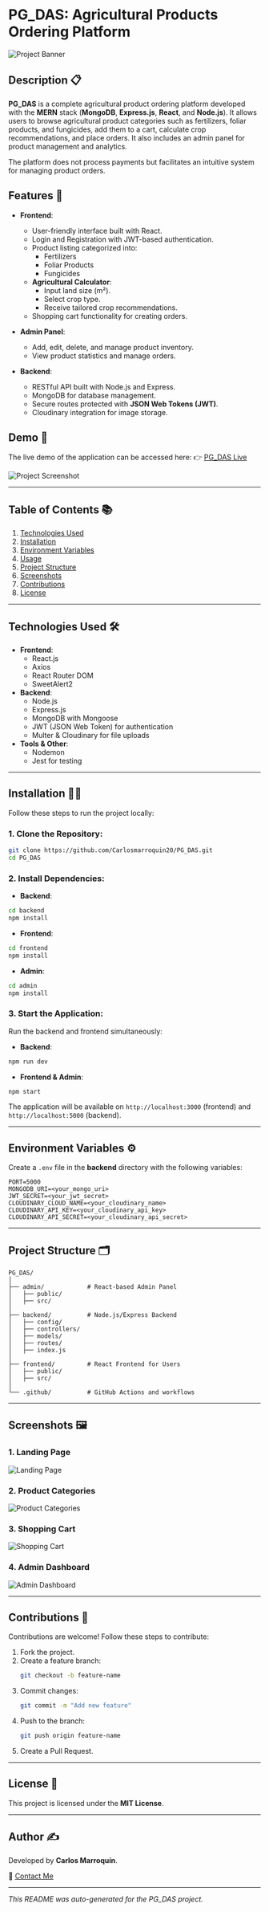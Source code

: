 # PG_DAS: Agricultural Products Ordering Platform

![Project Banner](https://via.placeholder.com/1200x400?text=PG_DAS+%7C+Agricultural+Products+Ordering+System)

## Description 📋
**PG_DAS** is a complete agricultural product ordering platform developed with the **MERN** stack (**MongoDB**, **Express.js**, **React**, and **Node.js**). It allows users to browse agricultural product categories such as fertilizers, foliar products, and fungicides, add them to a cart, calculate crop recommendations, and place orders. It also includes an admin panel for product management and analytics.

The platform does not process payments but facilitates an intuitive system for managing product orders.

## Features 🌟
- **Frontend**:
   - User-friendly interface built with React.
   - Login and Registration with JWT-based authentication.
   - Product listing categorized into:
     - Fertilizers
     - Foliar Products
     - Fungicides
   - **Agricultural Calculator**:
     - Input land size (m²).
     - Select crop type.
     - Receive tailored crop recommendations.
   - Shopping cart functionality for creating orders.

- **Admin Panel**:
   - Add, edit, delete, and manage product inventory.
   - View product statistics and manage orders.

- **Backend**:
   - RESTful API built with Node.js and Express.
   - MongoDB for database management.
   - Secure routes protected with **JSON Web Tokens (JWT)**.
   - Cloudinary integration for image storage.

## Demo 🚀
The live demo of the application can be accessed here:
👉 [PG_DAS Live](https://pg-das-frontend.onrender.com/)

![Project Screenshot](https://via.placeholder.com/600x400?text=Project+Screenshot)

---

## Table of Contents 📚
1. [Technologies Used](#technologies-used)
2. [Installation](#installation)
3. [Environment Variables](#environment-variables)
4. [Usage](#usage)
5. [Project Structure](#project-structure)
6. [Screenshots](#screenshots)
7. [Contributions](#contributions)
8. [License](#license)

---

## Technologies Used 🛠️
- **Frontend**:
   - React.js
   - Axios
   - React Router DOM
   - SweetAlert2
- **Backend**:
   - Node.js
   - Express.js
   - MongoDB with Mongoose
   - JWT (JSON Web Token) for authentication
   - Multer & Cloudinary for file uploads
- **Tools & Other**:
   - Nodemon
   - Jest for testing

---

## Installation 🧑‍💻
Follow these steps to run the project locally:

### 1. Clone the Repository:
```bash
git clone https://github.com/Carlosmarroquin20/PG_DAS.git
cd PG_DAS
```

### 2. Install Dependencies:
- **Backend**:
```bash
cd backend
npm install
```
- **Frontend**:
```bash
cd frontend
npm install
```
- **Admin**:
```bash
cd admin
npm install
```

### 3. Start the Application:
Run the backend and frontend simultaneously:

- **Backend**:
```bash
npm run dev
```
- **Frontend & Admin**:
```bash
npm start
```

The application will be available on `http://localhost:3000` (frontend) and `http://localhost:5000` (backend).

---

## Environment Variables ⚙️
Create a `.env` file in the **backend** directory with the following variables:
```env
PORT=5000
MONGODB_URI=<your_mongo_uri>
JWT_SECRET=<your_jwt_secret>
CLOUDINARY_CLOUD_NAME=<your_cloudinary_name>
CLOUDINARY_API_KEY=<your_cloudinary_api_key>
CLOUDINARY_API_SECRET=<your_cloudinary_api_secret>
```

---

## Project Structure 🗂️
```
PG_DAS/
│
├── admin/            # React-based Admin Panel
│   ├── public/
│   ├── src/
│
├── backend/          # Node.js/Express Backend
│   ├── config/
│   ├── controllers/
│   ├── models/
│   ├── routes/
│   ├── index.js
│
├── frontend/         # React Frontend for Users
│   ├── public/
│   ├── src/
│
└── .github/          # GitHub Actions and workflows
```

---

## Screenshots 🖼️
### 1. Landing Page
![Landing Page](https://via.placeholder.com/600x400?text=Landing+Page)

### 2. Product Categories
![Product Categories](https://via.placeholder.com/600x400?text=Product+Categories)

### 3. Shopping Cart
![Shopping Cart](https://via.placeholder.com/600x400?text=Shopping+Cart)

### 4. Admin Dashboard
![Admin Dashboard](https://via.placeholder.com/600x400?text=Admin+Dashboard)

---

## Contributions 🤝
Contributions are welcome! Follow these steps to contribute:
1. Fork the project.
2. Create a feature branch:
   ```bash
   git checkout -b feature-name
   ```
3. Commit changes:
   ```bash
   git commit -m "Add new feature"
   ```
4. Push to the branch:
   ```bash
   git push origin feature-name
   ```
5. Create a Pull Request.

---

## License 📄
This project is licensed under the **MIT License**.

---

## Author ✍️
Developed by **Carlos Marroquín**.

📧 [Contact Me](mailto:your-email@example.com)

---

_This README was auto-generated for the PG_DAS project._
